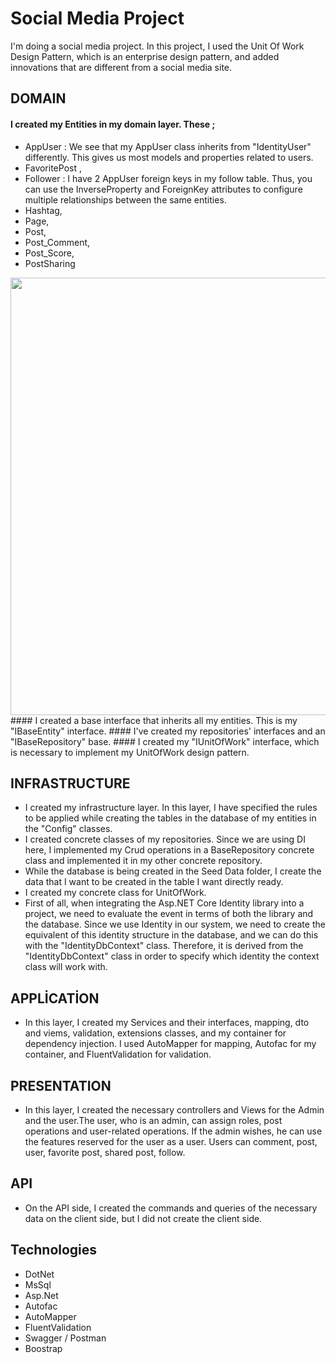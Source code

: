 # Social Media Project
I'm doing a social media project. In this project, I used the Unit Of Work Design Pattern, which is an enterprise design pattern, and added innovations that are different from a social media site.


## DOMAIN

#### I created my Entities in my domain layer. These ;

- AppUser :  We see that my AppUser class inherits from "IdentityUser" differently. This gives us most models and properties related to users.
- FavoritePost , 
- Follower :  I have 2 AppUser foreign keys in my follow table. Thus, you can use the InverseProperty and ForeignKey attributes to configure multiple relationships between the same entities.
- Hashtag,
- Page,
- Post, 
- Post_Comment,
- Post_Score,
- PostSharing
<img src="https://user-images.githubusercontent.com/96787308/179271134-047a064d-3fea-4e99-96cb-3f60e291b564.png" width="1000" height="700">
#### I created a base interface that inherits all my entities. This is my "IBaseEntity" interface.
#### I've created my repositories' interfaces and an "IBaseRepository" base.
#### I created my "IUnitOfWork" interface, which is necessary to implement my UnitOfWork design pattern.

## INFRASTRUCTURE

- I created my infrastructure layer. In this layer, I have specified the rules to be applied while creating the tables in the database of my entities in the "Config" classes.
- I created concrete classes of my repositories. Since we are using DI here, I implemented my Crud operations in a BaseRepository concrete class and implemented it in my other concrete repository.
- While the database is being created in the Seed Data folder, I create the data that I want to be created in the table I want directly ready.
- I created my concrete class for UnitOfWork.
- First of all, when integrating the Asp.NET Core Identity library into a project, we need to evaluate the event in terms of both the library and the database. Since we use Identity in our system, we need to create the equivalent of this identity structure in the database, and we can do this with the "IdentityDbContext" class. Therefore, it is derived from the "IdentityDbContext" class in order to specify which identity the context class will work with.

## APPLİCATİON

- In this layer, I created my Services and their interfaces, mapping, dto and viems, validation, extensions classes, and my container for dependency injection. I used AutoMapper for mapping, Autofac for my container, and FluentValidation for validation.

## PRESENTATION

- In this layer, I created the necessary controllers and Views for the Admin and the user.The user, who is an admin, can assign roles, post operations and user-related operations. If the admin wishes, he can use the features reserved for the user as a user. Users can comment, post, user, favorite post, shared post, follow.

## API 

- On the API side, I created the commands and queries of the necessary data on the client side, but I did not create the client side.

## Technologies

- DotNet
- MsSql
- Asp.Net 
- Autofac
- AutoMapper
- FluentValidation
- Swagger / Postman
- Boostrap
